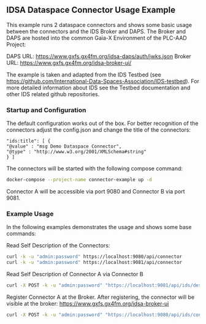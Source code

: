 ##  IDSA Dataspace Connector Usage Example

This example runs 2 dataspace connectors and shows some basic usage between the connectors and the IDS Broker and DAPS. 
The Broker and DAPS are hosted into the common Gaia-X Environment of the PLC-AAD Project:

DAPS URL: https://www.gxfs.gx4fm.org/idsa-daps/auth/jwks.json
Broker URL: https://www.gxfs.gx4fm.org/idsa-broker-ui/

The example is taken and adapted from the IDS Testbed (see https://github.com/International-Data-Spaces-Association/IDS-testbed). 
For more detailed information about IDS see the Testbed documentation and other IDS related github repositories. 

### Startup and Configuration 

The default configuration works out of the box. For better recognition of the connectors adjust the config.json and 
change the title of the connectors:
```json-ld
"ids:title": [ {
"@value" : "msg Demo Dataspace Connector",
"@type" : "http://www.w3.org/2001/XMLSchema#string"
} ]
```

The connectors will be started with the following compose command:
```sh
docker-compose --project-name connector-example up -d
```
Connector A will be accessible via port 9080 and Connector B via port 9081.

### Example Usage

In the following examples demonstrates the usage and shows some base commands:

Read Self Description of the Connectors:
```sh
curl -k -u "admin:password" https://localhost:9080/api/connector
curl -k -u "admin:password" https://localhost:9081/api/connector
```

Read Self Description of Connector A via Connector B
```sh
curl -X POST -k -u "admin:password" "https://localhost:9081/api/ids/description?recipient=https://connectora:8080/api/ids/data"
```

Register Connector A at the Broker. After registering, the connector will be visible at the 
broker: https://www.gxfs.gx4fm.org/idsa-broker-ui

```sh
curl -X POST -k -u "admin:password" "https://localhost:9080/api/ids/connector/update?recipient=https://www.gxfs.gx4fm.org/idsa-broker-api/infrastructure"
```

